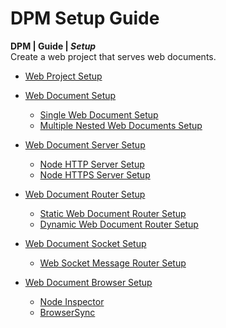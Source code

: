 # DPM Setup Guide
**DPM \| Guide \| *Setup***  
Create a web project that serves web documents.  

 - [Web Project Setup](./web-project-setup/index.md)

 - [Web Document Setup](./web-document-setup/index.md)
   - [Single Web Document Setup]()
   - [Multiple Nested Web Documents Setup]()

 - [Web Document Server Setup](./web-document-server-setup/index.md)
   - [Node HTTP Server Setup]()
   - [Node HTTPS Server Setup]()

 - [Web Document Router Setup](./web-document-router-setup/index.md)
   - [Static Web Document Router Setup]()
   - [Dynamic Web Document Router Setup]()

 - [Web Document Socket Setup](./web-document-socket-setup/index.md)
   - [Web Socket Message Router Setup]()

 - [Web Document Browser Setup](./web-document-browser-setup/index.md)
   - [Node Inspector]()
   - [BrowserSync]()